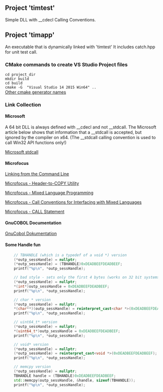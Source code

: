 ## Project 'timtest'
Simple DLL with __cdecl Calling Conventions.


## Project 'timapp'
An executable that is dynamically linked with 'timtest'
It includes catch.hpp for unit test call.

### CMake commands to create VS Studio Project files
 `cd project_dir`<br>
 `mkdir build`<br>
 `cd build`<br>
 `cmake -G  "Visual Studio 14 2015 Win64" ..`<br>
[Other cmake generator names](https://cmake.org/cmake/help/latest/manual/cmake-generators.7.html)

### Link Collection

#### Microsoft
A 64 bit DLL is always defined with __cdecl and not __stdcall. The Microsoft article below shows that information that a __stdcall is accepted, but ignored by the compiler on x64. (The __stdcall calling convention is used to call Win32 API functions
only!)

[Microsoft stdcall](https://docs.microsoft.com/en-us/cpp/cpp/stdcall?view=vs-2019)


#### Microfocus

[Linking from the Command Line](https://www.microfocus.com/documentation/visual-cobol/vc40pu1/VS2017/GUID-374EE44A-4500-4673-9F1B-E7BC62E0CBD5.html)

[Microfocus - Header-to-COPY Utility](https://www.microfocus.com/documentation/visual-cobol/vc50pu3/DevHub/BKPRPRH2CP.html)

[Microfocus - Mixed Language Programming](https://www.microfocus.com/documentation/visual-cobol/VC40/EclWin/GUID-A39ABE98-B22F-4115-BB6C-0CE9A9444A12.html)

[Microfocus - Call Conventions for Interfacing with Mixed Languages](https://www.microfocus.com/documentation/visual-cobol/vc50pu3/DevHub/HHMXCHMIXL19.html)

[Microfocus - CALL Statement](https://www.microfocus.com/documentation/visual-cobol/vc40pu2/DevHub/HRLHLHPDF804.html)

#### GnuCOBOL Documentation

[GnuCobol Dokumentation](https://devdocs.io/gnu_cobol/)

#### Some Handle fun
```cpp
    // TBHANDLE (which is a typedef of a void *) version 
    (*outp_sessHandle) = nullptr;
    (*outp_sessHandle) = (TBHANDLE)0xDEADBEEFDEADBEEF;
    printf("%p\n", *outp_sessHandle);

    // bad style - sets only the first 4 bytes (works on 32 bit systems only)
    (*outp_sessHandle) = nullptr;
    *(int*)outp_sessHandle = 0xDEADBEEFDEADBEEF;
    printf("%p\n", *outp_sessHandle);

    // char * version
    (*outp_sessHandle) = nullptr;
    *(char**)(outp_sessHandle) = reinterpret_cast<char *>(0xDEADBEEFDEADBEEF);
    printf("%p\n", *outp_sessHandle);

    // uint64_t* version
    (*outp_sessHandle) = nullptr;
    *(uint64_t*)outp_sessHandle = 0xDEADBEEFDEADBEEF;
    printf("%p\n", *outp_sessHandle);

    // void* version
    (*outp_sessHandle) = nullptr;
    (*outp_sessHandle) = reinterpret_cast<void *>(0xDEADBEEFDEADBEEF);
    printf("%p\n", *outp_sessHandle);

    // memcpy version
    (*outp_sessHandle) = nullptr;
    TBHANDLE handle = (TBHANDLE)0xDEADBEEFDEADBEEF;
    std::memcpy(outp_sessHandle, &handle, sizeof(TBHANDLE));
    printf("%p\n", *outp_sessHandle);
```
